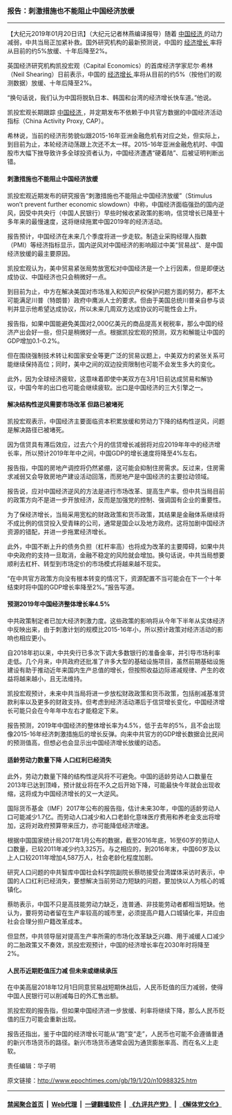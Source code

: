 ### 报告：刺激措施也不能阻止中国经济放缓
------------------------

<p>
 【大纪元2019年01月20日讯】（大纪元记者林燕编译报导）随着
 <a href="http://www.epochtimes.com/gb/tag/%E4%B8%AD%E5%9B%BD%E7%BB%8F%E6%B5%8E.html">
  中国经济
 </a>
 的动力减弱，中共当局正加紧补救。国外研究机构的最新预测说，中国的
 <a href="http://www.epochtimes.com/gb/tag/%E7%BB%8F%E6%B5%8E%E5%A2%9E%E9%95%BF.html">
  经济增长
 </a>
 率将从目前的约5%放缓、十年后降至2%。
</p>
<p>
 英国经济研究机构凯投宏观（Capital Economics）的首席经济学家尼尔·希林（Neil Shearing）日前表示，中国的
 <a href="http://www.epochtimes.com/gb/tag/%E7%BB%8F%E6%B5%8E%E5%A2%9E%E9%95%BF.html">
  经济增长
 </a>
 率将从目前的约5%（按他们的观测数据）放缓、十年后降至2%。
</p>
<p>
 “换句话说，我们认为中国将脱轨日本、韩国和台湾的经济增长快车道。”他说。
</p>
<p>
 凯投宏观长期跟踪
 <a href="http://www.epochtimes.com/gb/tag/%E4%B8%AD%E5%9B%BD%E7%BB%8F%E6%B5%8E.html">
  中国经济
 </a>
 ，并定期发布不依赖于中共官方数据的中国经济活动指标（China Activity Proxy, CAP）。
</p>
<p>
 希林说，当前的经济形势貌似跟2015-16年亚洲金融危机有对应之处，但实际上，到目前为止，本轮经济动荡跟上次还不太一样。2015-16年亚洲金融危机时、中国股市大幅下挫导致许多全球投资者认为，中国经济遭遇“硬着陆”、后被证明判断出错。
</p>
<h4>
 刺激措施也不能阻止中国经济放缓
</h4>
<p>
 凯投宏观近期发布的研究报告“刺激措施也不能阻止中国经济放缓”（Stimulus won’t prevent further economic slowdown）中称，中国经济面临强劲的国内逆风，因受中共央行（中国人民银行）早些时候收紧政策的影响，信贷增长已降至十多年来的最慢速度，这将继续拖累中国2019年的经济活动。
</p>
<p>
 报告预计，中国经济在未来几个季度将进一步走软。制造业采购经理人指数（PMI）等经济指标显示，国内逆风对中国经济的影响超过中美“贸易战”、是中国经济放缓的最主要原因。
</p>
<p>
 凯投宏观认为，美中贸易紧张局势放宽松对中国经济是一个上行因素，但是即便达成协议、中国经济也只会稍微好一点。
</p>
<p>
 到目前为止，中方在解决美国对市场准入和知识产权保护问题方面的努力，都不太可能满足川普（特朗普）政府中鹰派人士的要求。但由于美国总统川普亲自参与谈判并显示他希望达成协议，所以未来几周双方达成协议的可能性会上升。
</p>
<p>
 报告指，如果中国能避免美国对2,000亿美元的商品提高关税税率，那么中国的经济产出会好一些，但只是稍微好一点。根据凯投宏观的预测，双方和解能让中国的GDP增加0.1-0.2%。
</p>
<p>
 但在围绕强制技术转让和国家安全等更广泛的贸易议题上，中美双方的紧张关系可能继续保持高位；同时，美中之间的双边投资限制也可能不会发生多大的变化。
</p>
<p>
 此外，因为全球经济疲软，这意味着即使中美双方在3月1日前达成贸易和解协议，中国今年的出口也可能会继续疲软。出口是中国经济的三大引擎之一。
</p>
<h4>
 解决结构性逆风需要市场改革 但路已被堵死
</h4>
<p>
 凯投宏观表示，中国经济主要面临资本积累放缓和劳动力下降的结构性逆风，问题是解决路径已被堵死。
</p>
<p>
 因为信贷具有滞后效应，过去六个月的信贷增长减弱将对应2019年年中的经济增长率，所以预计2019年年中之间，中国GDP的增长速度将降至4%左右。
</p>
<p>
 报告指，中国的房地产调控将仍然紧绷，这可能会抑制住房需求。反过来，住房需求减弱又会导致房地产建设活动回落，而房地产是中国经济的主要拉动领域。
</p>
<p>
 报告说，应对中国经济逆风的方法是进行市场改革、提高生产率。但中共当局目前的政策方向不是进一步开放经济，反而是加强党的控制、强调国有企业的重要性。
</p>
<p>
 为了保经济增长，当局采用宽松的财政政策和货币政策，其结果是金融体系继续将不成比例的信贷投入受青睐的公司，通常是国企以及地方政府。这将加剧中国经济资源的错配，并进一步拖累经济增长。
</p>
<p>
 此外，中国不断上升的债务负担（杠杆率高）也将成为改革的主要障碍，如果中共中央政府的支持一旦取消，金融不稳定的风险就会增加。换句话说，中共当局想要顺利去杠杆、转型到市场定价的市场模式将越来越不现实。
</p>
<p>
 “在中共官方政策方向没有根本转变的情况下，资源配置不当可能会在下一个十年结束时将中国的GDP增长率降至2%。”报告写道。
</p>
<h4>
 预测2019年中国经济整体增长率4.5%
</h4>
<p>
 中共政策制定者已加大经济刺激力度。这些政策的影响将从今年下半年从实体经济中反映出来，由于刺激计划的规模比2015-16年小，所以预计政策对经济活动的影响也相应更小。
</p>
<p>
 自2018年初以来，中共央行已多次下调大多数银行的准备金率，并引导市场利率走低。几个月来，中共政府还批准了许多大型的基础设施项目，虽然前期基础设施建设有助于推动近年来国内生产总值的增长，但按照收益边际递减规律、产生的收益将越来越小，且无法维持。
</p>
<p>
 凯投宏观预计，未来中共当局将进一步放松财政政策和货币政策，包括削减基准贷款利率以及更多的财政支持。但考虑到经济活动滞后于信贷增长变化，中国经济增长可能只会在今年年中左右才能稳定下来。
</p>
<p>
 报告预测，2019年中国经济的整体增长率为4.5%，低于去年的5%，且不会出现像2015-16年经济刺激措施后的增长反弹。向来中共官方的GDP增长数据会比民间的预测值高，但想必也会显示出中国经济增长放缓的动态。
</p>
<h4>
 适龄劳动力数量下降 人口红利已经消失
</h4>
<p>
 此外，劳动力数量下降的结构性逆风将不可避免。中国的适龄劳动人口数量在2013年已达到顶峰，预计就业将在不久之后开始下降，可能最快今年就会出现收缩，这将成为中国经济增长的又一大逆风。
</p>
<p>
 国际货币基金（IMF）2017年公布的报告指，估计未来30年，中国的适龄劳动人口可能减少1.7亿。而劳动人口减少和人口老龄化意味医疗费用和养老金支出将增加，这将对政府预算带来压力，亦可能降低经济增速。
</p>
<p>
 根据中国国家统计局2017年1月公布的数据，截至2016年底，16至60岁的劳动人口数量，已较2011年减少约3,325万。与之相应的，到2016年末，中国60岁及以上人口较2011年增加4,587万人，社会老龄化程度加剧。
</p>
<p>
 研究人口问题的中共智库中国社会科学院副院长蔡昉接受台湾媒体采访时表示，中国的人口红利已经消失，要想解决当前劳动力短缺的问题，要加快以人为核心的城镇化。
</p>
<p>
 蔡昉表示，中国不只是高技能劳动力缺乏，连普通、非技能劳动者都相当短缺。他认为，要将劳动者留在生产率较高的城市里，必须提高户籍人口城镇化率，并应由社会合理分担户籍改革成本。
</p>
<p>
 但显然，中共领导层对提高生产率所需的市场化改革缺乏兴趣、用于减缓人口减少的二胎政策又不奏效，凯投宏观预计，中国的经济增长率在2030年时将降至2%。
</p>
<h4>
 人民币近期贬值压力减 但未来或继续承压
</h4>
<p>
 在中美高层2018年12月1日同意贸易战短期休战后，人民币贬值的压力减弱，使得中国人民银行可以削减每日的外汇售出额。
</p>
<p>
 凯投宏观的报告指，但如果中国经济进一步放缓、利率将继续下降，那么人民币贬值的压力可能会重新出现。
</p>
<p>
 报告还指出，鉴于中国的经济增长可能从“跑”变“走”，人民币也可能不会遵循普通的新兴市场货币的路径。新兴市场货币通常会因为通货膨胀率高、而在名义上走软。
</p>
<p>
 责任编辑：华子明
</p>

原文链接：http://www.epochtimes.com/gb/19/1/20/n10988325.htm


------------------------
#### [禁闻聚合首页](https://github.com/gfw-breaker/banned-news/blob/master/README.md) &nbsp;|&nbsp; [Web代理](https://github.com/gfw-breaker/open-proxy/blob/master/README.md) &nbsp;|&nbsp; [一键翻墙软件](https://github.com/gfw-breaker/nogfw/blob/master/README.md) &nbsp;|&nbsp; [《九评共产党》](https://github.com/gfw-breaker/9ping.md/blob/master/README.md#九评之一评共产党是什么) &nbsp;|&nbsp; [《解体党文化》](https://github.com/gfw-breaker/jtdwh.md/blob/master/README.md#绪论)